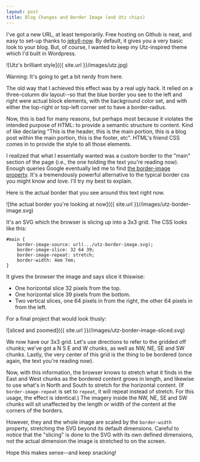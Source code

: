 ```yaml
---
layout: post
title: Blog Changes and Border Image (and Utz chips)
---
```


I've got a new URL, at least temporarily. Free hosting on Github is neat, and easy to set-up thanks to [jekyll-now](https://github.com/barryclark/jekyll-now). By default, it gives you a very basic look to your blog. But, of course, I wanted to keep my Utz-inspired theme which I'd built in Wordpress.

![Utz's brilliant style]({{ site.url }}/images/utz.jpg)

Warning: It's going to get a bit nerdy from here.

The old way that I achieved this effect was by a real ugly hack. It relied on a three-column div layout--so that the blue border you see to the left and right were actual block elements, with the background color set, and with either the top-right or top-left corner set to have a border-radius.

Now, this is bad for many reasons, but perhaps most because it violates the intended purpose of HTML: to provide a semantic structure to content. Kind of like declaring "This is the header, this is the main portion, this is a blog post within the main portion, this is the footer, etc". HTML's friend CSS comes in to provide the style to all those elements.



I realized that what I essentially wanted was a custom border to the "main" section of the page (i.e., the one holding the text you're reading now). Enough queries Google eventually led me to find [the border-image property](https://developer.mozilla.org/en-US/docs/Web/CSS/border-image). It's a tremendously powerful alternative to the typical border css you might know and love. I'll try my best to explain.

Here is the actual border that you see around this text right now.

![the actual border you're looking at now]({{ site.url }}//images/utz-border-image.svg)

It's an SVG which the browser is slicing up into a 3x3 grid. The CSS looks like this:

```
#main {
    border-image-source: url(.../utz-border-image.svg);
    border-image-slice: 32 64 39;
    border-image-repeat: stretch;
    border-width: 4em 7em;	
}
```

It gives the browser the image and says slice it thiswise:

* One horizontal slice 32 pixels from the top.
* One horizontal slice 39 pixels from the bottom.
* Two vertical slices, one 64 pixels in from the right, the other 64 pixels in from the left.

For a final project that would look thusly:

![sliced and zoomed]({{ site.url }}//images/utz-border-image-sliced.svg)

We now have our 3x3 grid. Let's use directions to refer to the gridded off chunks; we've got a N S E and W chunks, as well as NW, NE, SE and SW chunks. Lastly, the very center of this grid is the thing to be bordered (once again, the text you're reading now).

Now, with this information, the browser knows to stretch what it finds in the East and West chunks as the bordered content grows in length, and likewise to use what's in North and South to stretch for the horizontal content. (If `border-image-repeat` is set to `repeat`, it will repeat instead of stretch. For this usage, the effect is identical.) The imagery inside the NW, NE, SE and SW chunks will sit unaffected by the length or width of the content at the corners of the borders.

However, they and the whole image are scaled by the `border-width` property, stretching the SVG beyond its default dimensions. Careful to notice that the "slicing" is done to the SVG with its own defined dimensions, not the actual dimension the image is stretched to on the screen.

Hope this makes sense--and keep snacking!
